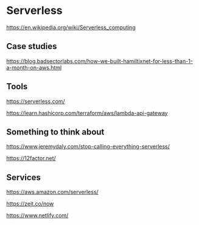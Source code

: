 Serverless
==========

https://en.wikipedia.org/wiki/Serverless_computing


Case studies
------------

https://blog.badsectorlabs.com/how-we-built-hamiltixnet-for-less-than-1-a-month-on-aws.html


Tools
-----

https://serverless.com/

https://learn.hashicorp.com/terraform/aws/lambda-api-gateway


Something to think about
------------------------

https://www.jeremydaly.com/stop-calling-everything-serverless/

https://12factor.net/


Services
--------

https://aws.amazon.com/serverless/

https://zeit.co/now

https://www.netlify.com/
